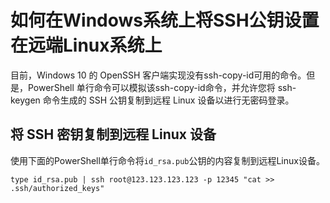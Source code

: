 # 如何在Windows系统上将SSH公钥设置在远端Linux系统上

目前，Windows 10 的 OpenSSH 客户端实现没有ssh-copy-id可用的命令。但是，PowerShell 单行命令可以模拟该ssh-copy-id命令，并允许您将 ssh-keygen 命令生成的 SSH 公钥复制到远程 Linux 设备以进行无密码登录。

## 将 SSH 密钥复制到远程 Linux 设备

使用下面的PowerShell单行命令将`id_rsa.pub`公钥的内容复制到远程Linux设备。

```(bash)
type id_rsa.pub | ssh root@123.123.123.123 -p 12345 "cat >> .ssh/authorized_keys"
```
